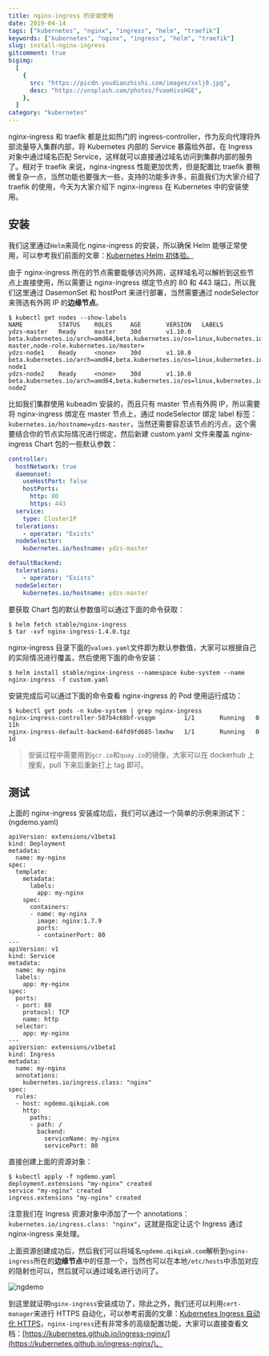 ```yaml
---
title: nginx-ingress 的安装使用
date: 2019-04-14
tags: ["kubernetes", "nginx", "ingress", "helm", "traefik"]
keywords: ["kubernetes", "nginx", "ingress", "helm", "traefik"]
slug: install-nginx-ingress
gitcomment: true
bigimg:
  [
    {
      src: "https://picdn.youdianzhishi.com/images/xxlj0.jpg",
      desc: "https://unsplash.com/photos/fvaoHivsHGE",
    },
  ]
category: "kubernetes"
---
```


nginx-ingress 和 traefik 都是比如热门的 ingress-controller，作为反向代理将外部流量导入集群内部，将 Kubernetes 内部的 Service 暴露给外部，在 Ingress 对象中通过域名匹配 Service，这样就可以直接通过域名访问到集群内部的服务了。相对于 traefik 来说，nginx-ingress 性能更加优秀，但是配置比 traefik 要稍微复杂一点，当然功能也要强大一些，支持的功能多许多，前面我们为大家介绍了 traefik 的使用，今天为大家介绍下 nginx-ingress 在 Kubernetes 中的安装使用。

<!--more-->

## 安装

我们这里通过`Helm`来简化 nginx-ingress 的安装，所以确保 Helm 能够正常使用，可以参考我们前面的文章：[Kubernetes Helm 初体验。](https://www.qikqiak.com/post/first-use-helm-on-kubernetes/)

<!--adsense-text-->

由于 nginx-ingress 所在的节点需要能够访问外网，这样域名可以解析到这些节点上直接使用，所以需要让 nginx-ingress 绑定节点的 80 和 443 端口，所以我们这里通过 DasemonSet 和 hostPort 来进行部署，当然需要通过 nodeSelector 来筛选有外网 IP 的**边缘节点**。

```shell
$ kubectl get nodes --show-labels
NAME          STATUS    ROLES     AGE       VERSION   LABELS
ydzs-master   Ready     master    30d       v1.10.0   beta.kubernetes.io/arch=amd64,beta.kubernetes.io/os=linux,kubernetes.io/hostname=ydzs-master,node-role.kubernetes.io/master=
ydzs-node1    Ready     <none>    30d       v1.10.0   beta.kubernetes.io/arch=amd64,beta.kubernetes.io/os=linux,kubernetes.io/hostname=ydzs-node1
ydzs-node2    Ready     <none>    30d       v1.10.0   beta.kubernetes.io/arch=amd64,beta.kubernetes.io/os=linux,kubernetes.io/hostname=ydzs-node2
```

比如我们集群使用 kubeadm 安装的，而且只有 master 节点有外网 IP，所以需要将 nginx-ingress 绑定在 master 节点上，通过 nodeSelector 绑定 label 标签：`kubernetes.io/hostname=ydzs-master`，当然还需要容忍该节点的污点，这个需要结合你的节点实际情况进行绑定，然后新建 custom.yaml 文件来覆盖 nginx-ingress Chart 包的一些默认参数：

```yaml
controller:
  hostNetwork: true
  daemonset:
    useHostPort: false
    hostPorts:
      http: 80
      https: 443
  service:
    type: ClusterIP
  tolerations:
    - operator: "Exists"
  nodeSelector:
    kubernetes.io/hostname: ydzs-master

defaultBackend:
  tolerations:
    - operator: "Exists"
  nodeSelector:
    kubernetes.io/hostname: ydzs-master
```

要获取 Chart 包的默认参数值可以通过下面的命令获取：

```shell
$ helm fetch stable/nginx-ingress
$ tar -xvf nginx-ingress-1.4.0.tgz
```

nginx-ingress 目录下面的`values.yaml`文件即为默认参数值，大家可以根据自己的实际情况进行覆盖，然后使用下面的命令安装：

```shell
$ helm install stable/nginx-ingress --namespace kube-system --name nginx-ingress -f custom.yaml
```

<!--adsense-->

安装完成后可以通过下面的命令查看 nginx-ingress 的 Pod 使用运行成功：

```shell
$ kubectl get pods -n kube-system | grep nginx-ingress
nginx-ingress-controller-587b4c68bf-vsqgm        1/1       Running   0          11h
nginx-ingress-default-backend-64fd9fd685-lmxhw   1/1       Running   0          1d
```

> 安装过程中需要用到`gcr.io`和`quay.io`的镜像，大家可以在 dockerhub 上搜索，pull 下来后重新打上 tag 即可。

## 测试

上面的 nginx-ingress 安装成功后，我们可以通过一个简单的示例来测试下：(ngdemo.yaml)

```shell
apiVersion: extensions/v1beta1
kind: Deployment
metadata:
  name: my-nginx
spec:
  template:
    metadata:
      labels:
        app: my-nginx
    spec:
      containers:
      - name: my-nginx
        image: nginx:1.7.9
        ports:
        - containerPort: 80
---
apiVersion: v1
kind: Service
metadata:
  name: my-nginx
  labels:
    app: my-nginx
spec:
  ports:
  - port: 80
    protocol: TCP
    name: http
  selector:
    app: my-nginx
---
apiVersion: extensions/v1beta1
kind: Ingress
metadata:
  name: my-nginx
  annotations:
    kubernetes.io/ingress.class: "nginx"
spec:
  rules:
  - host: ngdemo.qikqiak.com
    http:
      paths:
      - path: /
        backend:
          serviceName: my-nginx
          servicePort: 80
```

直接创建上面的资源对象：

```shell
$ kubectl apply -f ngdemo.yaml
deployment.extensions "my-nginx" created
service "my-nginx" created
ingress.extensions "my-nginx" created
```

注意我们在 Ingress 资源对象中添加了一个 annotations：`kubernetes.io/ingress.class: "nginx"`，这就是指定让这个 Ingress 通过 nginx-ingress 来处理。

<!--adsense-text-->

上面资源创建成功后，然后我们可以将域名`ngdemo.qikqiak.com`解析到`nginx-ingress`所在的**边缘节点**中的任意一个，当然也可以在本地`/etc/hosts`中添加对应的隐射也可以，然后就可以通过域名进行访问了。

![ngdemo](https://picdn.youdianzhishi.com/images/wX2oLT.jpg)

到这里就证明`nginx-ingress`安装成功了，除此之外，我们还可以利用`cert-manager`来进行 HTTPS 自动化，可以参考前面的文章：[Kubernetes Ingress 自动化 HTTPS](https://www.qikqiak.com/post/automatic-kubernetes-ingress-https-with-lets-encrypt)，`nginx-ingress`还有非常多的高级配置功能，大家可以直接查看文档：[https://kubernetes.github.io/ingress-nginx/](https://kubernetes.github.io/ingress-nginx/)。

<!--adsense-self-->
